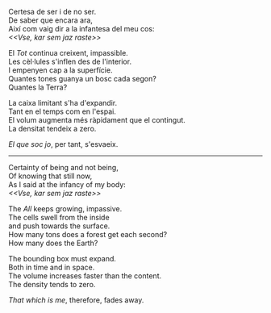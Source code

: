 Certesa de ser i de no ser.  
De saber que encara ara,  
Així com vaig dir a la infantesa del meu cos:  
_<<Vse, kar sem jaz raste>>_  
  
El _Tot_ continua creixent, impassible.  
Les cèl·lules s'inflen des de l'interior.  
I empenyen cap a la superfície.  
Quantes tones guanya un bosc cada segon?  
	Quantes la Terra?  
  
La caixa limitant s'ha d'expandir.  
Tant en el temps com en l'espai.  
El volum augmenta més ràpidament que el contingut.  
La densitat tendeix a zero.  
  
_El que soc jo_, per tant, s'esvaeix.
  
---  
  
Certainty of being and not being,  
Of knowing that still now,  
As I said at the infancy of my body:  
_<<Vse, kar sem jaz raste>>_  
  
The _All_ keeps growing, impassive.  
The cells swell from the inside  
and push towards the surface.  
How many tons does a forest get each second?  
	How many does the Earth?  
  
The bounding box must expand.  
Both in time and in space.  
The volume increases faster than the content.  
The density tends to zero.  
  
_That which is me_, therefore, fades away.  

